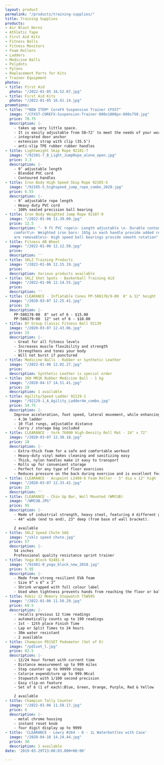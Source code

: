 ```yaml
---
layout: product
permalink: "/products/training-supplies/"
title: Training Supplies
products:
- Air Blast Horns
- Athletic Tape
- First Aid Kits
- Fitness Balls
- Fitness Monitors
- Foam Rollers
- Ladders
- Medicine Balls
- Polydots
- Pylons
- Replacement Parts for Kits
- Trainer Equipment
photos:
- title: First Aid
  photo: "/2022-01-05 16.52.07.jpg"
- title: First Aid Kits
  photo: "/2022-01-05 16.41.14.jpg"
promotions:
- title: "*NEW ITEM* CoreFX Suspension Trainer CFXST"
  image: "/CFXST-COREFX-Suspension-Trainer-800x1000px-600x750.jpg"
  price: 78.75
  description: |-
    - takes up very little space.
    - It is easily adjustable from 58–72″ to meet the needs of your workout.
    - integrated door anchor
    - extension strap with clip (35.5″)
    - anti-slip TPE rubber rubber handles
- title: Lightweight Skip Rope 92101-7
  image: "/92101-7_B_Light_JumpRope_alone_open.jpg"
  price: 3.3
  description: |-
    - 9’ adjustable length
    - Blended PVC cord
    - Contoured handles
- title: Iron Body High Speed Skip Rope 92105-5
  image: "/92105-5_highspeed_jump_rope_combo_2020.jpg"
  price: 6.55
  description: |-
    - 9’ adjustable rope length
    - Heavy duty PVC cord
    - 100% sealed precision ball bearing
- title: Iron Body Weighted Jump Rope 92107-9
  image: "/2022-01-06 11.39.00.jpg"
  price: 12.5
  description: "- 9 ft PVC rope\n- Length adjustable \n- Durable contour handles for
    comfort\n- Weighted iron bars: 165g in each handle provide added resistance and
    are removable\n- High speed ball bearings provide smooth rotation"
- title: Fitness AB Wheel
  image: "/2022-01-06 12.12.50.jpg"
  price: 
  description: ''
- title: SKLZ Training Products
  image: "/2022-01-06 12.15.19.jpg"
  price: 
  description: Various products available
- title: SKLZ Shot Spots - Basketball Training Aid
  image: "/2022-01-06 12.14.55.jpg"
  price: 
  description: ''
- title: CLEARANCE - Inflatable Cones PP-508178/9-00  8" & 12" height
  image: "/2020-03-07 12.25.41.jpg"
  price: 15
  description: |-
    PP-508178-00  8" set of 6 - $15.00
    PP-508179-00  12" set of 6 - $18.00
- title: BY Group Classic Fitness Ball 92139
  image: "/2020-03-07 12.43.06.jpg"
  price: 15
  description: |-
    - Great for all fitness levels
    - Increases muscle flexibility and strength
    - Strengthens and tones your body
    - Will not burst if punctured
- title: Medicine Balls - Rubber or Synthetic Leather
  image: "/2022-01-06 12.02.27.jpg"
  price: 
  description: Synthetic Leather is special order
- title: 360 MR1K Rubber Medicine Ball - 1 kg
  image: "/2020-04-17 14.51.41.jpg"
  price: 19
  description: 1 available
- title: Agility/Speed Ladder 92129-1
  image: "/92129-1_A_Agility_Ladder4m_combo.jpg"
  price: 34.75
  description: |-
    Improve acceleration, foot speed, lateral movement, while enhancing core balance & strength
    - 4.3m ladder
    - 10 flat rungs, adjustable distance
    - Carry / storage bag included
- title: CLEARANCE - York 76000 High-Density Roll Mat - 24" x 72"
  image: "/2020-03-07 12.30.18.jpg"
  price: 18
  description: |-
    - Extra-thick foam for a safe and comfortable workout
    - Heavy-duty vinyl makes cleaning and sanitizing easy
    - Thick, nylon handles make it easy to transport
    - Rolls up for convenient storage
    - Perfect for any type of floor exercises
    - Reduces pressure on the back during exercise and is excellent for physical therapy
- title: CLEARANCE - Acupoint L2489-6 Foam Roller - 5" dia x 12" high
  image: "/2020-03-07 12.33.42.jpg"
  price: 23
  description: ''
- title: CLEARANCE - Chin Up Bar, Wall Mounted (WMCUB)
  image: "/WMCUB.JPG"
  price: 95
  description: |-
    - Made of industrial strength, heavy steel, featuring 4 different grip positions.
    - 44" wide (end to end), 23" deep (from base of wall bracket).

    2 available
- title: SKLZ Speed Chute SAQ
  image: "/sklz speed chute.jpg"
  price: 57
  description: |-
    54 inches
    Professional quality resistance sprint trainer
- title: Yoga Block 92481-0
  image: "/92481-0_yoga_block_new_2018.jpg"
  price: 5.95
  description: |-
    - Made from strong resilient EVA foam
    - Size 9” x 6” x 3”
    - Shrink wrapped with full colour label
    - Used when tightness prevents hands from reaching the floor or balance is challenged.
- title: Robic 12 Memory Stopwatch TSW505
  image: "/2022-01-06 11.58.29.jpg"
  price: 69.5
  description: |-
    - recalls previous 12 time readings
    - automatically counts up to 199 readings
    - 1st - 12th place Finish Time
    - Lap or Split Times to 24 hours
    - 30m water resistant
    - 2 available
- title: Champion PD1SET Pedometer (Set of 6)
  image: "/pd1set_l.jpg"
  price: 82.5
  description: |-
    - 12/24 hour format with current time
    - Distance measurement up to 999 miles
    - Step counter up to 99999 steps
    - Calorie expenditure up to 999.9Kcal
    - Stopwatch with 1/100 second precision
    - Easy clip-on feature
    - Set of 6 (1 of each):Blue, Green, Orange, Purple, Red & Yellow

    2 available
- title: Champion Tally Counter
  image: "/2022-01-06 11.58.17.jpg"
  price: 6
  description: |-
    - metal chrome housing
    - instant reset knob
    - four digit display up to 9999
- title: 'CLEARANCE - Lowry #264 - 6 - 1L Waterbottles with Case'
  image: "/2020-04-16 14.24.44.jpg"
  price: 30
  description: 1 available
date: '2019-03-29T23:08:03.000+00:00'

---
```

